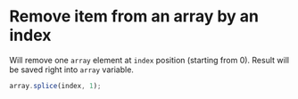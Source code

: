 # Remove item from an array by an index

Will remove one ```array``` element at ```index``` position (starting from 0). Result will be saved right into ```array``` variable.

```javascript
array.splice(index, 1);
```
